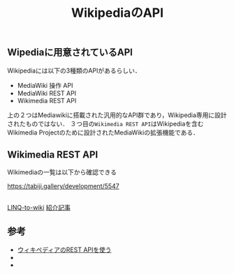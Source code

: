﻿---
title: WikipediaのAPI
category: Web
tags:
  - WebAPI
---

<!-- more -->

## Wipediaに用意されているAPI
Wikipediaには以下の3種類のAPIがあるらしい．
- MediaWiki 操作 API
- MediaWiki REST API
- Wikimedia REST API

上の２つはMediawikiに搭載された汎用的なAPI群であり，Wikipedia専用に設計されたものではない．
３つ目の`Wikimedia REST API`はWikipediaを含むWikimedia Projectのために設計されたMediaWikiの拡張機能である．

## Wikimedia REST API

Wikimediaの一覧は以下から確認できる

https://tabiji.gallery/development/5547

## 

[LINQ-to-wiki](https://github.com/svick/LINQ-to-Wiki)
[紹介記事](https://qiita.com/barnacle132/items/8802902ca8977d332882)


## 参考

- [ウィキペディアのREST APIを使う](https://tabiji.gallery/development/5547)
- []()
- []()

